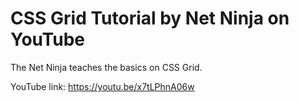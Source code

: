 # CSS Grid Tutorial by Net Ninja on YouTube

The Net Ninja teaches the basics on CSS Grid.

YouTube link: https://youtu.be/x7tLPhnA06w